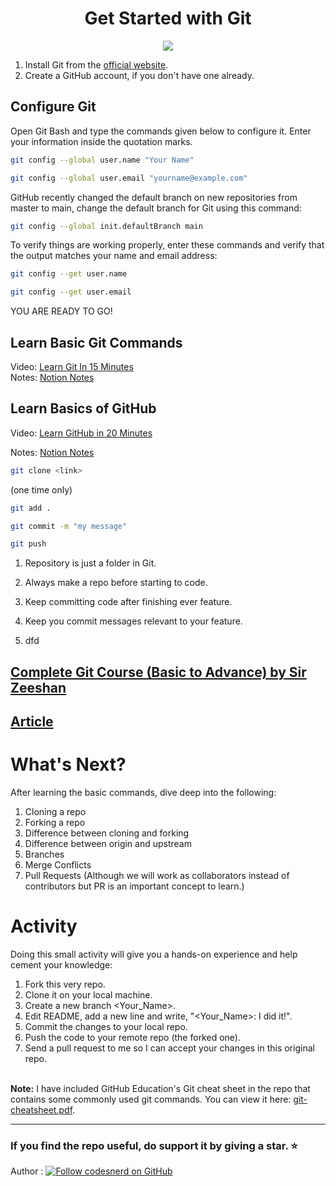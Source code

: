 <h1 align="center">Get Started with Git</h1>

<p align="center">
<img src="https://skillicons.dev/icons?i=git,github" />
</p>

1. Install Git from the [official website](https://git-scm.com/downloads).
1. Create a GitHub account, if you don't have one already.

## Configure Git

Open Git Bash and type the commands given below to configure it. Enter your information inside the quotation marks.

```bash
git config --global user.name "Your Name"
```

```bash
git config --global user.email "yourname@example.com"
```

GitHub recently changed the default branch on new repositories from master to main, change the default branch for Git using this command:

```bash
git config --global init.defaultBranch main
```

To verify things are working properly, enter these commands and verify that the output matches your name and email address:

```bash
git config --get user.name
```

```bash
git config --get user.email
```

YOU ARE READY TO GO!

## Learn Basic Git Commands

Video: [Learn Git In 15 Minutes](https://www.youtube.com/watch?v=USjZcfj8yxE)<br />
Notes: [Notion Notes](https://www.notion.so/zarkom/Introduction-to-Git-ac396a0697704709a12b6a0e545db049)

## Learn Basics of GitHub

Video: [Learn GitHub in 20 Minutes](https://www.youtube.com/watch?v=nhNq2kIvi9s)

Notes: [Notion Notes](https://www.notion.so/zarkom/Introduction-to-GitHub-202af6f64bbd4299b15f238dcd09d2a7)

```bash
git clone <link>
```

(one time only)

```bash
git add .
```

```bash
git commit -m "my message"
```

```bash
git push
```

1. Repository is just a folder in Git.

1. Always make a repo before starting to code.
1. Keep committing code after finishing ever feature.
1. Keep you commit messages relevant to your feature.
1. dfd

## [Complete Git Course (Basic to Advance) by Sir Zeeshan](https://www.youtube.com/playlist?list=PLKueo-cldy_HjRnPUL4G3pWHS7FREAizF)

## [Article](https://rogerdudler.github.io/git-guide/)

# What's Next?

After learning the basic commands, dive deep into the following:

1. Cloning a repo
2. Forking a repo
3. Difference between cloning and forking
4. Difference between origin and upstream
5. Branches
6. Merge Conflicts
7. Pull Requests (Although we will work as collaborators instead of contributors but PR is an important concept to learn.)

# Activity

Doing this small activity will give you a hands-on experience and help cement your knowledge:

1. Fork this very repo.
2. Clone it on your local machine.
3. Create a new branch <Your_Name>.
4. Edit README, add a new line and write, "<Your_Name>: I did it!".
5. Commit the changes to your local repo.
6. Push the code to your remote repo (the forked one).
7. Send a pull request to me so I can accept your changes in this original repo.

\
**Note:**
I have included GitHub Education's Git cheat sheet in the repo that contains some commonly used git commands. You can view it here: [git-cheatsheet.pdf](git-cheatsheet.pdf).

---

### If you find the repo useful, do support it by giving a star. ⭐

Author :
[![Follow codesnerd on GitHub](https://img.shields.io/badge/Connect-codesnerd-blue.svg?logo=Github&longCache=true&style=social&label=Follow)](https://github.com/codesnerd)
